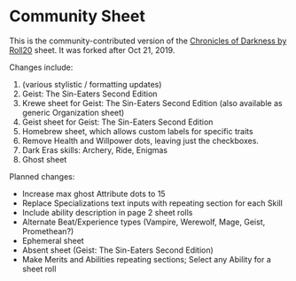 # Community Sheet

This is the community-contributed version of the [Chronicles of Darkness by Roll20](https://github.com/Roll20/roll20-character-sheets/tree/master/Chronicles%20of%20Darkness%20by%20Roll20) sheet. It was forked after Oct 21, 2019.

Changes include:
1. (various stylistic / formatting updates)
2. Geist: The Sin-Eaters Second Edition
3. Krewe sheet for Geist: The Sin-Eaters Second Edition (also available as generic Organization sheet)
4. Geist sheet for Geist: The Sin-Eaters Second Edition
5. Homebrew sheet, which allows custom labels for specific traits
6. Remove Health and Willpower dots, leaving just the checkboxes.
7. Dark Eras skills: Archery, Ride, Enigmas
8. Ghost sheet

Planned changes:
* Increase max ghost Attribute dots to 15
* Replace Specializations text inputs with repeating section for each Skill
* Include ability description in page 2 sheet rolls
* Alternate Beat/Experience types (Vampire, Werewolf, Mage, Geist, Promethean?)
* Ephemeral sheet
* Absent sheet (Geist: The Sin-Eaters Second Edition)
* Make Merits and Abilities repeating sections; Select any Ability for a sheet roll
